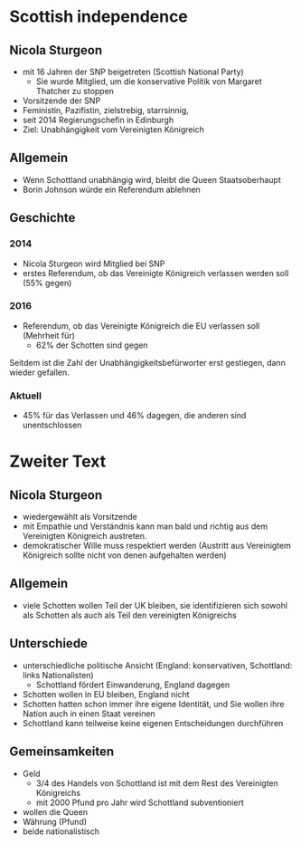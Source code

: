 # Scottish independence

## Nicola Sturgeon

- mit 16 Jahren der SNP beigetreten (Scottish National Party)
    - Sie wurde Mitglied, um die konservative Politik von Margaret Thatcher zu stoppen
- Vorsitzende der SNP
- Feministin, Pazifistin, zielstrebig, starrsinnig,
- seit 2014 Regierungschefin in Edinburgh
- Ziel: Unabhängigkeit vom Vereinigten Königreich

## Allgemein

- Wenn Schottland unabhängig wird, bleibt die Queen Staatsoberhaupt
- Borin Johnson würde ein Referendum ablehnen

## Geschichte

### 2014

- Nicola Sturgeon wird Mitglied bei SNP
- erstes Referendum, ob das Vereinigte Königreich verlassen werden soll (55% gegen)

### 2016

- Referendum, ob das Vereinigte Königreich die EU verlassen soll (Mehrheit für)
    - 62% der Schotten sind gegen

Seitdem ist die Zahl der Unabhängigkeitsbefürworter erst gestiegen, dann wieder gefallen.

### Aktuell

- 45% für das Verlassen und 46% dagegen, die anderen sind unentschlossen

# Zweiter Text

## Nicola Sturgeon

- wiedergewählt als Vorsitzende
- mit Empathie und Verständnis kann man bald und richtig aus dem Vereinigten Königreich austreten.
- demokratischer Wille muss respektiert werden (Austritt aus Vereinigtem Königreich sollte nicht von denen aufgehalten werden)

## Allgemein

- viele Schotten wollen Teil der UK bleiben, sie identifizieren sich sowohl als Schotten als auch als Teil den vereinigten Königreichs

## Unterschiede

- unterschiedliche politische Ansicht (England: konservativen, Schottland: links Nationalisten)
    - Schottland fördert Einwanderung, England dagegen
- Schotten wollen in EU bleiben, England nicht
- Schotten hatten schon immer ihre eigene Identität, und Sie wollen ihre Nation auch in einen Staat vereinen
- Schottland kann teilweise keine eigenen Entscheidungen durchführen

## Gemeinsamkeiten

- Geld
    - 3/4 des Handels von Schottland ist mit dem Rest des Vereinigten Königreichs
    - mit 2000 Pfund pro Jahr wird Schottland subventioniert
- wollen die Queen
- Währung (Pfund)
- beide nationalistisch